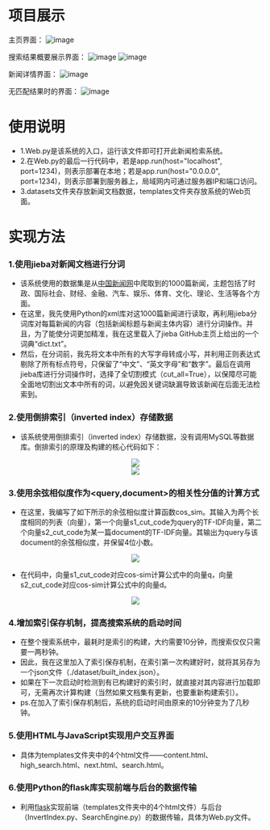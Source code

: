 # 项目展示
主页界面：
![image](https://user-images.githubusercontent.com/57986069/155437644-be93de91-1f18-4b85-93c8-a289381df679.png)

搜索结果概要展示界面：
![image](https://user-images.githubusercontent.com/57986069/155437670-0117f4ab-723e-4be3-ac6e-584362dbf404.png)
![image](https://user-images.githubusercontent.com/57986069/155437680-aaa9632e-8ef3-4b85-b542-9a8aabb0e80f.png)

新闻详情界面：
![image](https://user-images.githubusercontent.com/57986069/155437700-c2ed96b9-b52c-4c96-bc63-20607e100334.png)

无匹配结果时的界面：
![image](https://user-images.githubusercontent.com/57986069/155437719-6a9cb947-c6dd-41cf-9a60-c5232787c03f.png)

# 使用说明
- 1.Web.py是该系统的入口，运行该文件即可打开此新闻检索系统。
- 2.在Web.py的最后一行代码中，若是app.run(host="localhost", port=1234)，则表示部署在本地；若是app.run(host="0.0.0.0", port=1234)，则表示部署到服务器上，局域网内可通过服务器IP和端口访问。
- 3.datasets文件夹存放新闻文档数据，templates文件夹存放系统的Web页面。

# 实现方法
### 1.使用jieba对新闻文档进行分词
- 该系统使用的数据集是从[中国新闻网](http://www.chinanews.com)中爬取到的1000篇新闻，主题包括了时政、国际社会、财经、金融、汽车、娱乐、体育、文化、理论、生活等各个方面。
- 在这里，我先使用Python的xml库对这1000篇新闻进行读取，再利用jieba分词库对每篇新闻的内容（包括新闻标题与新闻主体内容）进行分词操作。并且，为了能使分词更加精准，我在这里载入了jieba GitHub主页上给出的一个词典“dict.txt”。
- 然后，在分词前，我先将文本中所有的大写字母转成小写，并利用正则表达式剔除了所有标点符号，只保留了“中文”、“英文字母”和“数字”。最后在调用jieba库进行分词操作时，选择了全切割模式（cut_all=True），以保障尽可能全面地切割出文本中所有的词，以避免因关键词缺漏导致该新闻在后面无法检索到。

### 2.使用倒排索引（inverted index）存储数据
- 该系统使用倒排索引（inverted index）存储数据，没有调用MySQL等数据库。倒排索引的原理及构建的核心代码如下：
<div align=center>
<img src="https://user-images.githubusercontent.com/57986069/155450308-4cdc5ea5-8ef2-4741-ac99-ca487d56c230.png"/>
</div>

<div align=center>
<img src="https://user-images.githubusercontent.com/57986069/155446062-621748fd-1b7b-4191-8bcd-533e36427f0e.png"/>
</div>

### 3.使用余弦相似度作为<query,document>的相关性分值的计算方式
- 在这里，我编写了如下所示的余弦相似度计算函数cos_sim。其输入为两个长度相同的列表（向量），第一个向量s1_cut_code为query的TF-IDF向量，第二个向量s2_cut_code为某一篇document的TF-IDF向量。其输出为query与该document的余弦相似度，并保留4位小数。
<div align=center>
<img src="https://user-images.githubusercontent.com/57986069/155446199-c04d7fc7-9469-485a-b0de-cdf489f58923.png"/>
</div>

- 在代码中，向量s1_cut_code对应cos-sim计算公式中的向量q，向量s2_cut_code对应cos-sim计算公式中的向量d。
<div align=center>
<img src="https://user-images.githubusercontent.com/57986069/155446991-bfd44ed9-1f48-4a8b-a22c-4bb99c299980.png"/>
</div>

### 4.增加索引保存机制，提高搜索系统的启动时间
- 在整个搜索系统中，最耗时是索引的构建，大约需要10分钟，而搜索仅仅只需要一两秒钟。
- 因此，我在这里加入了索引保存机制，在索引第一次构建好时，就将其另存为一个json文件（./dataset/built_index.json）。
- 如果在下一次启动时检测到有已构建好的索引时，就直接对其内容进行加载即可，无需再次计算构建（当然如果文档集有更新，也要重新构建索引）。
- ps.在加入了索引保存机制后，系统的启动时间由原来的10分钟变为了几秒钟。

### 5.使用HTML与JavaScript实现用户交互界面
- 具体为templates文件夹中的4个html文件——content.html、high_search.html、next.html、search.html。

### 6.使用Python的flask库实现前端与后台的数据传输
- 利用[flask](https://github.com/pallets/flask)实现前端（templates文件夹中的4个html文件）与后台（InvertIndex.py、SearchEngine.py）的数据传输，具体为Web.py文件。
